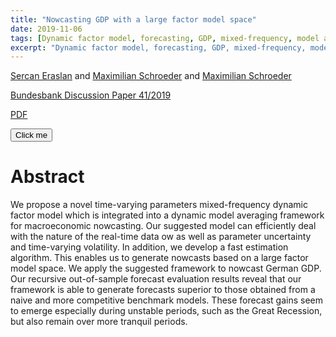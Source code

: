 ```yaml
---
title: "Nowcasting GDP with a large factor model space"
date: 2019-11-06
tags: [Dynamic factor model, forecasting, GDP, mixed-frequency, model averaging, time-varying-parameter]
excerpt: "Dynamic factor model, forecasting, GDP, mixed-frequency, model averaging, time-varying-parameter"
---
```

[Sercan Eraslan](https://papers.ssrn.com/sol3/cf_dev/AbsByAuth.cfm?per_id=2364853) and [Maximilian Schroeder](https://papers.ssrn.com/sol3/cf_dev/AbsByAuth.cfm?per_id=3737565) and [Maximilian Schroeder](https://papers.ssrn.com/sol3/cf_dev/AbsByAuth.cfm?per_id=3737565)

[Bundesbank Discussion Paper 41/2019](https://www.bundesbank.de/de/bundesbank/forschung/forschungszentrum/diskussionspapiere)

[PDF](/assets/pdfs/Bundesbank_Discussion_Paper.pdf)

<button name="button" onclick="http://www.google.com">Click me</button>

# Abstract
We propose a novel time-varying parameters mixed-frequency dynamic factor model which is integrated into a dynamic model averaging framework for macroeconomic nowcasting. Our suggested model can efficiently deal with the nature of the real-time data  ow as well as parameter uncertainty and time-varying volatility. In addition, we develop a fast estimation algorithm. This enables us to generate nowcasts based on a large factor model space. We apply the suggested framework to nowcast German GDP. Our recursive out-of-sample forecast evaluation results reveal that our framework is able to generate forecasts superior to those obtained from a naive and more competitive benchmark models. These forecast gains seem to emerge especially during unstable periods, such as the Great Recession, but also remain over more tranquil periods.
